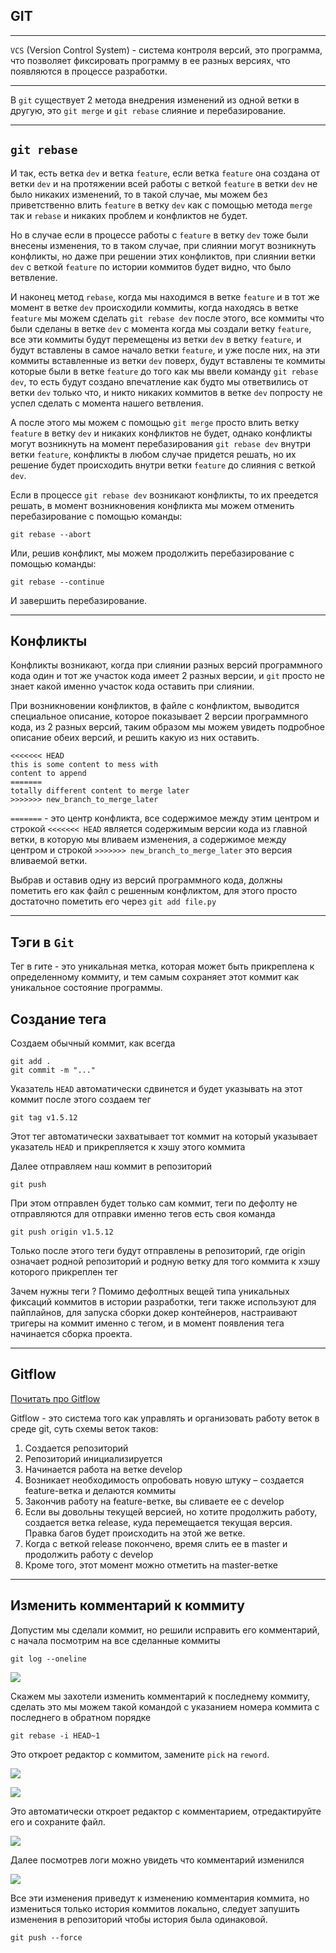 GIT 
---
---

`VCS` (Version Control System) - система контроля версий, это программа, что
позволяет фиксировать программу в ее разных версиях, что появляются в 
процессе разработки.

---

В `git` существует 2 метода внедрения изменений из одной ветки в другую,
это `git merge` и `git rebase` слияние и перебазирование.


[//]: # (---)
[//]: # (`git merge`)
[//]: # (---)
[//]: # (Слияние одной ветки с другой)

---
`git rebase`
---
И так, есть ветка `dev` и ветка `feature`,
если ветка `feature` она создана от ветки `dev` и на протяжении всей 
работы с веткой `feature` в ветки `dev` не было никаких изменений, то в такой
случае, мы можем без приветственно влить `feature` в ветку `dev` как
с помощью метода `merge` так и `rebase` и никаких проблем и конфликтов не 
будет.

Но в случае если в процессе работы с `feature` в ветку `dev` тоже были
внесены изменения, то в таком случае, при слиянии могут возникнуть конфликты,
но даже при решении этих конфликтов, при слиянии ветки `dev` с веткой 
`feature` по истории коммитов будет видно, что было ветвление.

И наконец метод `rebase`, когда мы находимся в ветке `feature` и в тот же 
момент в ветке `dev` происходили коммиты, когда находясь в ветке `feature`
мы можем сделать `git rebase dev` после этого, все коммиты что были сделаны
в ветке `dev` с момента когда мы создали ветку `feature`, все эти коммиты 
будут перемещены из ветки `dev` в ветку `feature`, и будут вставлены в 
самое начало ветки `feature`, и уже после них, на эти коммиты вставленные 
из ветки `dev` поверх, будут вставлены те коммиты которые были в ветке
`feature` до того как мы ввели команду `git rebase dev`, то есть будут
создано впечатление как будто мы ответвились от ветки `dev` только что,
и никто никаких коммитов в ветке `dev` попросту не успел сделать с момента
нашего ветвления.

А после этого мы можем с помощью `git merge` просто влить ветку `feature`
в ветку `dev` и никаких конфликтов не будет, однако конфликты могут
возникнуть на момент перебазирования `git rebase dev` внутри ветки
`feature`, конфликты в любом случае придется решать, но их решение будет 
происходить внутри ветки `feature` до слияния с веткой `dev`.

Если в процессе `git rebase dev` возникают конфликты, то их преедется решать,
в момент возникновения конфликта мы можем отменить перебазирование с 
помощью команды:

    git rebase --abort

Или, решив конфликт, мы можем продолжить перебазирование с помощью команды:

    git rebase --continue 

И завершить перебазирование.

---
Конфликты
---
Конфликты возникают, когда при слиянии разных версий программного кода 
один и тот же участок кода имеет 2 разных версии, и `git` просто не 
знает какой именно участок кода оставить при слиянии.

При возникновении конфликтов, в файле с конфликтом, выводится специальное
описание, которое показывает 2 версии программного кода, из 2 разных версий,
таким образом мы можем увидеть подробное описание обеих версий, и решить 
какую из них оставить.

    <<<<<<< HEAD
    this is some content to mess with
    content to append
    =======
    totally different content to merge later
    >>>>>>> new_branch_to_merge_later

`=======` - это центр конфликта, все содержимое между этим центром и 
строкой `<<<<<<< HEAD` является содержимым версии кода из главной ветки,
в которую мы вливаем изменения, а содержимое между центром и строкой
`>>>>>>> new_branch_to_merge_later` это версия вливаемой ветки.

Выбрав и оставив одну из версий программного кода, должны пометить его
как файл с решенным конфликтом, для этого просто достаточно пометить его
через `git add file.py`

---
Тэги в `Git`
---
Тег в гите - это уникальная метка, которая может быть прикреплена
к определенному коммиту, и тем самым сохраняет этот коммит как
уникальное состояние программы.

Создание тега
---
Создаем обычный коммит, как всегда

    git add .
    git commit -m "..."

Указатель `HEAD` автоматически сдвинется и будет указывать на этот
коммит после этого создаем тег

    git tag v1.5.12

Этот тег автоматически захватывает тот коммит на который указывает
указатель `HEAD` и прикрепляется к хэшу этого коммита

Далее отправляем наш коммит в репозиторий

    git push

При этом отправлен будет только сам коммит, теги по дефолту
не отправляются для отправки именно тегов есть своя команда

    git push origin v1.5.12

Только после этого теги будут отправлены в репозиторий, где
origin означает родной репозиторий и родную ветку для
того коммита к хэшу которого прикреплен тег

Зачем нужны теги ? Помимо дефолтных вещей типа уникальных
фиксаций коммитов в истории разработки, теги также используют
для пайплайнов, для запуска сборки докер контейнеров, настраивают
тригеры на коммит именно с тегом, и в момент появления тега начинается
сборка проекта.

---
Gitflow
---

[Почитать про Gitflow](https://proglib.io/p/git-github-gitflow/)

Gitflow - это система того как управлять и организовать работу 
веток в среде git, суть схемы веток таков:

1. Создается репозиторий
2. Репозиторий инициализируется
3. Начинается работа на ветке develop
4. Возникает необходимость опробовать новую штуку – создается 
   feature-ветка и делаются коммиты
5. Закончив работу на feature-ветке, вы сливаете ее с develop
6. Если вы довольны текущей версией, но хотите продолжить работу,
   создается ветка release, куда перемещается текущая версия. 
   Правка багов будет происходить на этой же ветке.
7. Когда с веткой release покончено, время слить ее в master 
   и продолжить работу с develop
8. Кроме того, этот момент можно отметить на master-ветке

---
Изменить комментарий к коммиту
---
Допустим мы сделали коммит, но решили исправить его комментарий, с начала
посмотрим на все сделанные коммиты

```
git log --oneline
```

![](img/1.png)

Скажем мы захотели изменить комментарий к последнему коммиту, сделать это мы
можем такой командой с указанием номера коммита с последнего в обратном порядке

```
git rebase -i HEAD~1
```

Это откроет редактор с коммитом, замените `pick` на `reword`.

![](img/2.png)

![](img/3.png)

Это автоматически откроет редактор с комментарием, отредактируйте его и 
сохраните файл.

![](img/4.png)

Далее посмотрев логи можно увидеть что комментарий изменился

![](img/5.png)

Все эти изменения приведут к изменению комментария коммита, но измениться только 
история коммитов локально, следует запушить изменения в репозиторий чтобы 
история была одинаковой.

```
git push --force
```























